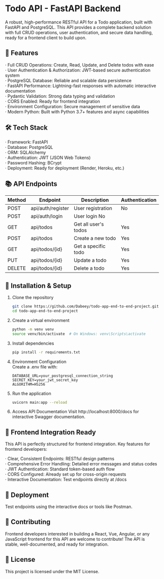 # Todo API - FastAPI Backend   

A robust, high-performance RESTful API for a Todo application, built with FastAPI and PostgreSQL. 
This API provides a complete backend solution with full CRUD operations, user authentication, and secure data handling, ready for a frontend client to build upon.   

## 🚀 Features

· Full CRUD Operations: Create, Read, Update, and Delete todos with ease  
· User Authentication & Authorization: JWT-based secure authentication system  
· PostgreSQL Database: Reliable and scalable data persistence  
· FastAPI Performance: Lightning-fast responses with automatic interactive documentation  
· Pydantic Validation: Strong data typing and validation  
· CORS Enabled: Ready for frontend integration   
· Environment Configuration: Secure management of sensitive data  
· Modern Python: Built with Python 3.7+ features and async capabilities  


## 🛠 Tech Stack   

· Framework: FastAPI   
· Database: PostgreSQL  
· ORM: SQLAlchemy   
· Authentication: JWT (JSON Web Tokens)   
· Password Hashing: BCrypt   
· Deployment: Ready for deployment (Render, Heroku, etc.)   

## 📚 API Endpoints

Method |   Endpoint         |  Description         | Authentication  
-------|--------------------|----------------------|-----------
POST   |  api/auth/register |  User registration   | No    
POST   |  api/auth/login    |  User login No       |
GET    |  api/todos         |  Get all user's todos| Yes    
POST   |  api/todos         |  Create a new todo   | Yes    
GET    |  api/todos/{id}    |  Get a specific todo | Yes    
PUT    |  api/todos/{id}    |  Update a todo       | Yes    
DELETE |  api/todos/{id}    |  Delete a todo       | Yes    


## 🔧 Installation & Setup    

1. Clone the repository    
   ```bash
   git clone https://github.com/Dabeey/todo-app-end-to-end-project.git
   cd todo-app-end-to-end-project
   ```
2. Create a virtual environment    
   ```bash
   python -m venv venv
   source venv/bin/activate  # On Windows: venv\Scripts\activate
   ```
3. Install dependencies    
   ```bash
   pip install -r requirements.txt
   ```
4. Environment Configuration    
   Create a .env file with:
   ```
   DATABASE_URL=your_postgresql_connection_string
   SECRET_KEY=your_jwt_secret_key
   ALGORITHM=HS256
   ```
5. Run the application    
   ```bash
   uvicorn main:app --reload
   ```
6. Access API Documentation
   Visit http://localhost:8000/docs for interactive Swagger documentation.

## 🎯 Frontend Integration Ready    

This API is perfectly structured for frontend integration. Key features for frontend developers:    

· Clear, Consistent Endpoints: RESTful design patterns    
· Comprehensive Error Handling: Detailed error messages and status codes    
· JWT Authentication: Standard token-based auth flow    
· CORS Configured: Already set up for cross-origin requests    
· Interactive Documentation: Test endpoints directly at /docs    

## 🚀 Deployment      

Test endpoints using the interactive docs or tools like Postman.    

## 🤝 Contributing    

Frontend developers interested in building a React, Vue, Angular, or any JavaScript frontend for this API are welcome to contribute! The API is stable, well-documented, and ready for integration.    

## 📄 License    

This project is licensed under the MIT License.    
